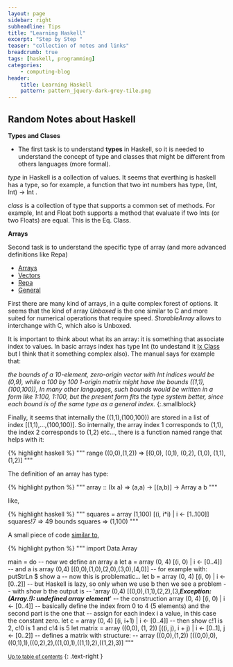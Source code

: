 ```yaml
---
layout: page
sidebar: right
subheadline: Tips
title: "Learning Haskell"
excerpt: "Step by Step "
teaser: "collection of notes and links"
breadcrumb: true
tags: [haskell, programming]
categories:
    - computing-blog
header:
    title: Learning Haskell
    pattern: pattern_jquery-dark-grey-tile.png
---
```


Random Notes about Haskell
---------------------------

**Types and Clases** 

- The first task is to understand **types** in Haskell, so it is needed to understand the concept of type and classes that 
might be different from others languages (more formal).

*type* in Haskell is a collection of values. It seems that everthing is haskell has a type, so for example, a function that
two int numbers has type, (Int, Int) -> Int . 

*class* is a collection of type that supports a common set of methods. For example, Int and Float both supports a method that
evaluate if two Ints (or two Floats) are equal. This is the Eq. Class. 

**Arrays**

Second task is to understand the specific type of array (and more advanced definitions like Repa)

- [Arrays](https://wiki.haskell.org/Arrays)
- [Vectors](https://wiki.haskell.org/Numeric_Haskell:_A_Vector_Tutorial)
- [Repa](https://wiki.haskell.org/Numeric_Haskell:_A_Repa_Tutorial)
- [General](https://guide.aelve.com/haskell/arrays-bpid18sd)

First there are many kind of arrays, in a quite complex forest of options. It seems that the kind of array *Unboxed* is the one
similar to C and more suited for numerical operations that require speed. *StorableArray* allows to interchange with C, which also is Unboxed.

It is important to think about what its an array: it is something that associate index to values. In basic arrays index has
type Int (to undestand it [Ix Class](http://hackage.haskell.org/package/base-4.11.1.0/docs/Data-Ix.html) but I think that it something complex also). The manual says for example that:

*the bounds of a 10-element, zero-origin vector with Int indices would be (0,9), 
while a 100 by 100 1-origin matrix might have the bounds ((1,1),(100,100)), In many other languages, such bounds would be
written in a form like 1:100, 1:100, but the present form fits the type system better, since each bound is of the same 
type as a general index.*
{:.smallblock}

Finally, it seems that internally the ((1,1),(100,100)) are stored in a list of index [(1,1),...,(100,100)]. So internally, the
array index 1 corresponds to (1,1), the index 2 corresponds to (1,2) etc..., there is a function named range that helps with it:

{% highlight haskell %}
"""
range ((0,0),(1,2)) => [(0,0), (0,1), (0,2), (1,0), (1,1), (1,2)] 
"""

The definition of an array has type:

{% highlight python %}
"""
array  :: (Ix a) => (a,a) -> [(a,b)] -> Array a b
"""

like,

{% highlight haskell %}
"""
squares =  array (1,100) [(i, i*i) | i <- [1..100]]
squares!7 => 49
bounds squares => (1,100)
"""

A small piece of code [similar to](https://lotz84.github.io/haskellbyexample/ex/arrays),

{% highlight python %}
"""
import Data.Array

main = do
    -- now we define an array a
    let a = array (0, 4) [(i, 0) | i <- [0..4]]
    -- and a is array (0,4) [(0,0),(1,0),(2,0),(3,0),(4,0)] 
    -- for example with:
    putStrLn $ show a
    -- now this is problematic...
    let b = array (0, 4) [(i, 0) | i <- [0..2]]
    -- but Haskell is lazy, so only when we use b then we see a problem
    -- with show b the output is
    -- 'array (0,4) [(0,0),(1,1),(2,2),(3,***Exception: (Array.!): undefined array element***'
    -- the construction array (0, 4) [(i, 0) | i <- [0..4]]
    -- basically define the index from 0 to 4 (5 elements) and the second part is the one that
    -- assign for each index i a value, in this case the constant zero.
    let c = array (0, 4) [(i, i+1) | i <- [0..4]]
    -- then show c!1 is 2, c!0 is 1 and c!4 is 5
    let matrix = array ((0,0), (1, 2)) [((i, j), i + j) | i <- [0..1], j <- [0..2]]
    -- defines a matrix with structure:
    -- array ((0,0),(1,2)) [((0,0),0),((0,1),1),((0,2),2),((1,0),1),((1,1),2),((1,2),3)]
"""

<small markdown="1">[Up to table of contents](#toc)</small>
{: .text-right }

